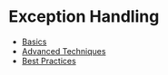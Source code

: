 # Exception Handling

* [Basics](./01_Basics.html)
* [Advanced Techniques](./02_Advanced.html)
* [Best Practices](./03_Best_Practices.html)